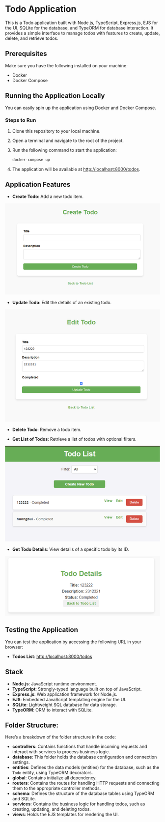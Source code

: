 
# Todo Application

This is a Todo application built with Node.js, TypeScript, Express.js, EJS for the UI, SQLite for the database, and TypeORM for database interaction. It provides a simple interface to manage todos with features to create, update, delete, and retrieve todos.

## Prerequisites

Make sure you have the following installed on your machine:

- Docker
- Docker Compose

## Running the Application Locally

You can easily spin up the application using Docker and Docker Compose.

### Steps to Run

1. Clone this repository to your local machine.

2. Open a terminal and navigate to the root of the project.

3. Run the following command to start the application:

    ```bash
    docker-compose up
    ```

4. The application will be available at [http://localhost:8000/todos](http://localhost:8000/todos).

## Application Features

- **Create Todo**: Add a new todo item.

![img.png](imgs/create.png)

- **Update Todo**: Edit the details of an existing todo.

![img.png](imgs/update.png)

- **Delete Todo**: Remove a todo item.

- **Get List of Todos**: Retrieve a list of todos with optional filters.

![img.png](imgs/lists.png)

- **Get Todo Details**: View details of a specific todo by its ID.

![img.png](imgs/detail.png)


## Testing the Application

You can test the application by accessing the following URL in your browser:

- **Todos List**: [http://localhost:8000/todos](http://localhost:8000/todos)

## Stack

- **Node.js**: JavaScript runtime environment.
- **TypeScript**: Strongly-typed language built on top of JavaScript.
- **Express.js**: Web application framework for Node.js.
- **EJS**: Embedded JavaScript templating engine for the UI.
- **SQLite**: Lightweight SQL database for data storage.
- **TypeORM**: ORM to interact with SQLite.

## Folder Structure:

Here’s a breakdown of the folder structure in the code:

-   **controllers**: Contains functions that handle incoming requests and interact with services to process business logic.
-   **database**: This folder holds the database configuration and connection settings.
-   **entities**: Defines the data models (entities) for the database, such as the `Todo` entity, using TypeORM decorators.
-   **global**: Contains initialize all dependency.
-   **routers**: Contains the routes for handling HTTP requests and connecting them to the appropriate controller methods.
-   **schema**: Defines the structure of the database tables using TypeORM and SQLite.
-   **services**: Contains the business logic for handling todos, such as creating, updating, and deleting todos.
-   **views**: Holds the EJS templates for rendering the UI.

